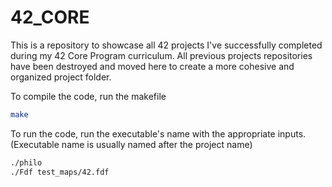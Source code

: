 # 42_CORE
This is a repository to showcase all 42 projects I've successfully completed during my 42 Core Program curriculum. All previous projects repositories have been destroyed and moved here to create a more cohesive and organized project folder.

To compile the code, run the makefile
```bash
make
```

To run the code, run the executable's name with the appropriate inputs. (Executable name is usually named after the project name)
```bash
./philo
./Fdf test_maps/42.fdf
```
